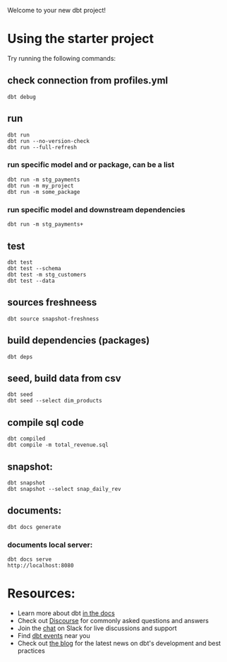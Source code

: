 Welcome to your new dbt project!



# Using the starter project

Try running the following commands:

## check connection from profiles.yml

    dbt debug
## run

    dbt run
    dbt run --no-version-check
    dbt run --full-refresh

### run specific model and or package, can be a list

    dbt run -m stg_payments
    dbt run -m my_project
    dbt run -m some_package

### run specific model and downstream dependencies

    dbt run -m stg_payments+

## test

    dbt test
    dbt test --schema
    dbt test -m stg_customers
    dbt test --data

## sources freshneess

    dbt source snapshot-freshness

## build dependencies (packages)

    dbt deps

## seed, build data from csv

    dbt seed
    dbt seed --select dim_products

## compile sql code

    dbt compiled
    dbt compile -m total_revenue.sql

## snapshot:

    dbt snapshot
    dbt snapshot --select snap_daily_rev
 
## documents:

    dbt docs generate

### documents local server:
    dbt docs serve
    http://localhost:8080

# Resources:
- Learn more about dbt [in the docs](https://docs.getdbt.com/docs/introduction)
- Check out [Discourse](https://discourse.getdbt.com/) for commonly asked questions and answers
- Join the [chat](http://slack.getdbt.com/) on Slack for live discussions and support
- Find [dbt events](https://events.getdbt.com) near you
- Check out [the blog](https://blog.getdbt.com/) for the latest news on dbt's development and best practices

